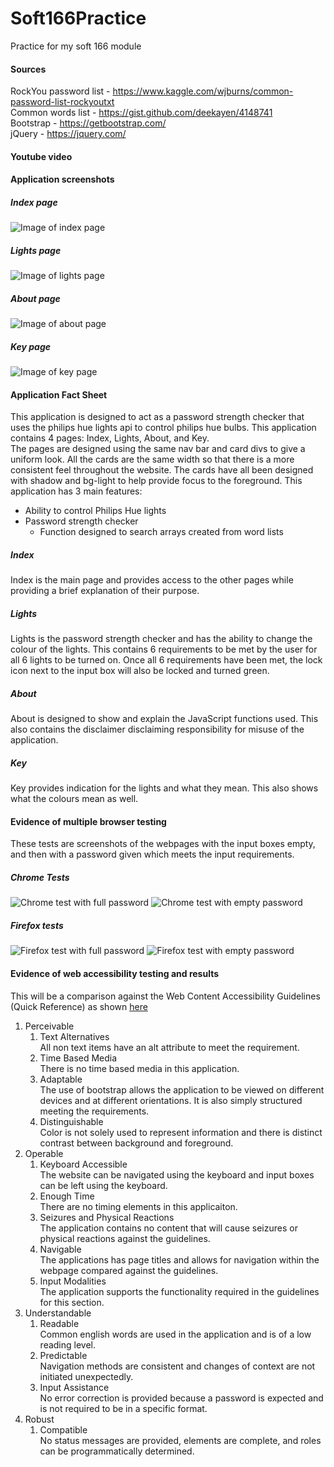 # Soft166Practice
Practice for my soft 166 module

#### Sources
RockYou password list - https://www.kaggle.com/wjburns/common-password-list-rockyoutxt<br>
Common words list - https://gist.github.com/deekayen/4148741<br>
Bootstrap - https://getbootstrap.com/<br>
jQuery - https://jquery.com/

#### Youtube video

#### Application screenshots
##### Index page
![Image of index page](https://github.com/creaseaj/Soft166Practice/blob/master/screenshots/ScreenshotIndex.png)
##### Lights page
![Image of lights page](https://github.com/creaseaj/Soft166Practice/blob/master/screenshots/ScreenshotLights.png)
##### About page
![Image of about page](https://github.com/creaseaj/Soft166Practice/blob/master/screenshots/ScreenshotAbout.png)
##### Key page
![Image of key page](https://github.com/creaseaj/Soft166Practice/blob/master/screenshots/ScreenshotKey.png)
#### Application Fact Sheet
This application is designed to act as a password strength checker that uses the philips hue lights api to control philips hue bulbs. 
This application contains 4 pages: Index, Lights, About, and Key.<br>
The pages are designed using the same nav bar and card divs to give a uniform look. All the cards are the same width so that there is a more consistent feel throughout the website.
The cards have all been designed with shadow and bg-light to help provide focus to the foreground.
This application has 3 main features:
- Ability to control Philips Hue lights
- Password strength checker
    - Function designed to search arrays created from word lists
##### Index
Index is the main page and provides access to the other pages while providing a brief explanation of their purpose.
##### Lights
Lights is the password strength checker and has the ability to change the colour of the lights. This contains 6 requirements to be met by the user for all 6 lights to be turned on.
Once all 6 requirements have been met, the lock icon next to the input box will also be locked and turned green.
##### About
About is designed to show and explain the JavaScript functions used. This also contains the disclaimer disclaiming responsibility for misuse of the application.
##### Key
Key provides indication for the lights and what they mean. This also shows what the colours mean as well. 
#### Evidence of multiple browser testing
These tests are screenshots of the webpages with the input boxes empty, and then with a password given which meets the input requirements.
##### Chrome Tests
![Chrome test with full password](https://github.com/creaseaj/Soft166Practice/blob/master/screenshots/ScreenshotBrowserChromePasswordMet.png)
![Chrome test with empty password](https://github.com/creaseaj/Soft166Practice/blob/master/screenshots/ScreenshotBrowserChromePasswordUnmet.png)
##### Firefox tests
![Firefox test with full password](https://github.com/creaseaj/Soft166Practice/blob/master/screenshots/ScreenshotBrowserFirefoxPasswordMet.png)
![Firefox test with empty password](https://github.com/creaseaj/Soft166Practice/blob/master/screenshots/ScreenshotBrowserFirefoxPasswordUnmet.png)
#### Evidence of web accessibility testing and results
This will be a comparison against the Web Content Accessibility Guidelines (Quick Reference) as shown [here](https://www.w3.org/WAI/WCAG21/quickref/)<br>
1. Perceivable
    1. Text Alternatives<br>
        All non text items have an alt attribute to meet the requirement.
    2. Time Based Media<br>
        There is no time based media in this application.
    3. Adaptable<br>
        The use of bootstrap allows the application to be viewed on different devices and at different orientations. It is also simply structured meeting the requirements.
    4. Distinguishable<br>
        Color is not solely used to represent information and there is distinct contrast between background and foreground.
2. Operable
    1. Keyboard Accessible<br>
        The website can be navigated using the keyboard and input boxes can be left using the keyboard. 
    2. Enough Time<br>
        There are no timing elements in this applicaiton.
    3. Seizures and Physical Reactions<br>
        The application contains no content that will cause seizures or physical reactions against the guidelines.
    4. Navigable<br>
        The applications has page titles and allows for navigation within the webpage compared against the guidelines.
    5. Input Modalities<br>
        The application supports the functionality required in the guidelines for this section.
3. Understandable
    1. Readable<br>
        Common english words are used in the application and is of a low reading level.
    2. Predictable<br>
        Navigation methods are consistent and changes of context are not initiated unexpectedly.
    3. Input Assistance<br>
        No error correction is provided because a password is expected and is not required to be in a specific format.
4. Robust
    1. Compatible<br>
        No status messages are provided, elements are complete, and roles can be programmatically determined.
